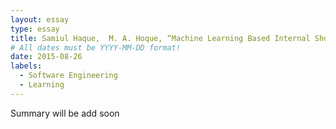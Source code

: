 ```yaml
---
layout: essay
type: essay
title: Samiul Haque,  M. A. Hoque, “Machine Learning Based Internal Short Circuit Detection for A Large Format Lithium Ion Battery”,  accepted for 2021 IEEE First International Conference on Emerging Trends in Industry 4.0 (2021 ETI 4.0), India.
# All dates must be YYYY-MM-DD format!
date: 2015-08-26
labels:
  - Software Engineering
  - Learning
---
```



Summary will be add soon
